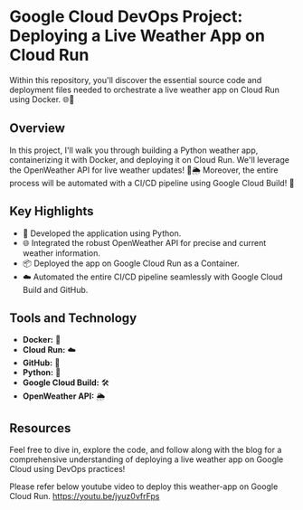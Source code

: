 # Google Cloud DevOps Project: Deploying a Live Weather App on Cloud Run

Within this repository, you'll discover the essential source code and deployment files needed to orchestrate a live weather app on Cloud Run using Docker. 🌐🚀

## Overview

In this project, I'll walk you through building a Python weather app, containerizing it with Docker, and deploying it on Cloud Run. We'll leverage the OpenWeather API for live weather updates! 🐍🌦️ Moreover, the entire process will be automated with a CI/CD pipeline using Google Cloud Build! 🚀

## Key Highlights

- 🐍 Developed the application using Python.
- 🌐 Integrated the robust OpenWeather API for precise and current weather information.
- 📦 Deployed the app on Google Cloud Run as a Container.
- ☁️ Automated the entire CI/CD pipeline seamlessly with Google Cloud Build and GitHub.

## Tools and Technology

- **Docker:** 🐳
- **Cloud Run:** ☁️
- **GitHub:** 🐙
- **Python:** 🐍
- **Google Cloud Build:** 🛠️
- **OpenWeather API:** 🌦️

## Resources

Feel free to dive in, explore the code, and follow along with the blog for a comprehensive understanding of deploying a live weather app on Google Cloud using DevOps practices!

Please refer below youtube video to deploy this weather-app on Google Cloud Run.
https://youtu.be/jyuz0vfrFps
